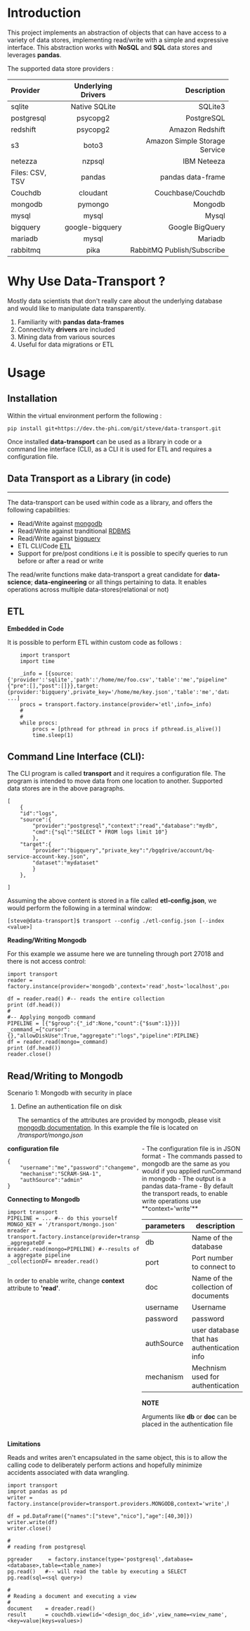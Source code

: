 # Introduction

This project implements an abstraction of objects that can have access to a variety of data stores, implementing read/write with a simple and expressive interface. This abstraction works with **NoSQL** and **SQL** data stores and leverages **pandas**.

The supported data store providers :

| Provider | Underlying Drivers | Description |
| :---- | :----: | ----: |
| sqlite| Native SQLite|SQLite3|
| postgresql| psycopg2 | PostgreSQL
| redshift| psycopg2 | Amazon Redshift
| s3| boto3 | Amazon Simple Storage Service
| netezza| nzpsql | IBM Neteeza
| Files: CSV, TSV| pandas| pandas data-frame
| Couchdb| cloudant | Couchbase/Couchdb
| mongodb| pymongo | Mongodb
| mysql| mysql| Mysql
| bigquery| google-bigquery| Google BigQuery
| mariadb| mysql| Mariadb
| rabbitmq|pika| RabbitMQ Publish/Subscribe

# Why Use Data-Transport ?

Mostly data scientists that don't really care about the underlying database and would like to manipulate data transparently.

1. Familiarity with **pandas data-frames**
2. Connectivity **drivers** are included
3. Mining data from various sources
4. Useful for data migrations or ETL

# Usage

## Installation

Within the virtual environment perform the following :

    pip install git+https://dev.the-phi.com/git/steve/data-transport.git

Once installed **data-transport** can be used as a library in code or a command line interface (CLI), as a CLI it is used for ETL and requires a configuration file.


## Data Transport as a Library (in code)
---

The data-transport can be used within code as a library, and offers the following capabilities:

* Read/Write against [mongodb](https://github.com/lnyemba/data-transport/wiki/mongodb)
* Read/Write against tranditional [RDBMS](https://github.com/lnyemba/data-transport/wiki/rdbms)
* Read/Write against [bigquery](https://github.com/lnyemba/data-transport/wiki/bigquery)
* ETL CLI/Code [ETL](https://github.com/lnyemba/data-transport/wiki/etl)
* Support for pre/post conditions i.e it is possible to specify queries to run before or after a read or write

The read/write functions make data-transport a great candidate for **data-science**; **data-engineering** or all things pertaining to data. It enables operations across multiple data-stores(relational or not)

## ETL

**Embedded in Code**

It is possible to perform ETL within custom code as follows :

```
    import transport
    import time
    
    _info = [{source:{'provider':'sqlite','path':'/home/me/foo.csv','table':'me',"pipeline":{"pre":[],"post":[]}},target:{provider:'bigquery',private_key='/home/me/key.json','table':'me','dataset':'mydataset'}}, ...]    
    procs = transport.factory.instance(provider='etl',info=_info)
    #
    #
    while procs:
        procs = [pthread for pthread in procs if pthread.is_alive()]
        time.sleep(1)
```

**Command Line Interface (CLI):**
---
The CLI program is called **transport** and it requires a configuration file. The program is intended to move data from one location to another. Supported data stores are in the above paragraphs.

```
[
    {
    "id":"logs",
    "source":{
        "provider":"postgresql","context":"read","database":"mydb",
        "cmd":{"sql":"SELECT * FROM logs limit 10"}
        },
    "target":{
        "provider":"bigquery","private_key":"/bgqdrive/account/bq-service-account-key.json",
        "dataset":"mydataset"
        }    
    },
    
]
```

Assuming the above content is stored in a file called **etl-config.json**, we would perform the following in a terminal window:

```
[steve@data-transport]$ transport --config ./etl-config.json [--index <value>]
```

**Reading/Writing Mongodb**

For this example we assume here we are tunneling through port 27018 and there is not access control:

```
import transport
reader = factory.instance(provider='mongodb',context='read',host='localhost',port='27018',db='example',doc='logs')

df = reader.read() #-- reads the entire collection
print (df.head())
#
#-- Applying mongodb command
PIPELINE = [{"$group":{"_id":None,"count":{"$sum":1}}}]
_command_={"cursor":{},"allowDiskUse":True,"aggregate":"logs","pipeline":PIPLINE}
df = reader.read(mongo=_command)
print (df.head())
reader.close()
```
**Read/Writing to Mongodb**
---

Scenario 1: Mongodb with security in place
    
1. Define an authentication file on disk

    The semantics of the attributes are provided by mongodb, please visit [mongodb documentation](https://mongodb.org/docs). In this example the file is located on _/transport/mongo.json_
<div style="display:grid; grid-template-columns:60% auto; gap:4px">
<div>
<b>configuration file</b>

```
{
    "username":"me","password":"changeme",
    "mechanism":"SCRAM-SHA-1",
    "authSource":"admin"
}
```
<b>Connecting to Mongodb </b>

```
import transport
PIPELINE = ... #-- do this yourself
MONGO_KEY = '/transport/mongo.json'
mreader = transport.factory.instance(provider=transport.providers.MONGODB,auth_file=MONGO_KEY,context='read',db='mydb',doc='logs')
_aggregateDF = mreader.read(mongo=PIPELINE) #--results of a aggregate pipeline
_collectionDF= mreader.read()


```

In order to enable write, change **context** attribute to **'read'**.
</div>
<div>
- The configuration file is in JSON format    
- The commands passed to mongodb are the same as you would if you applied runCommand in mongodb
- The output is a pandas data-frame
- By default the transport reads, to enable write operations use **context='write'**

|parameters|description |
| --- | --- |
|db| Name of the database|
|port| Port number to connect to
|doc| Name of the collection of documents|
|username|Username |
|password|password|
|authSource|user database that has authentication info|
|mechanism|Mechnism used for authentication|

**NOTE**

Arguments like **db** or **doc** can be placed in the authentication file
</div> 
</div>

**Limitations**

Reads and writes aren't encapsulated in the same object, this is to allow the calling code to deliberately perform actions and hopefully minimize accidents associated with data wrangling. 


```
import transport
improt pandas as pd
writer = factory.instance(provider=transport.providers.MONGODB,context='write',host='localhost',port='27018',db='example',doc='logs')

df = pd.DataFrame({"names":["steve","nico"],"age":[40,30]})
writer.write(df)
writer.close()
```



    #
    # reading from postgresql
    
    pgreader     = factory.instance(type='postgresql',database=<database>,table=<table_name>)
    pg.read()   #-- will read the table by executing a SELECT
    pg.read(sql=<sql query>)
    
    #
    # Reading a document and executing a view
    #
    document    = dreader.read()    
    result      = couchdb.view(id='<design_doc_id>',view_name=<view_name',<key=value|keys=values>)
    
